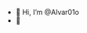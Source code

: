 - 👋 Hi, I’m @Alvar01o
- 👀 
<!---
I’m interested in ...
- 🌱 I’m currently learning ...
- 💞️ I’m looking to collaborate on ...
- 📫 How to reach me ...

Alvar01o/Alvar01o is a ✨ special ✨ repository because its `README.md` (this file) appears on your GitHub profile.
You can click the Preview link to take a look at your changes.
--->
